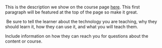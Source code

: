 This is the description we show on the course page [here](https://lab.github.com/dock5652/fhjgxcvvfgjh). This first paragraph will be featured at the top of the page so make it great.
​

​
Be sure to tell the learner about the technology you are teaching, why they should learn it, how they can use it, and what you will teach them.
​


Include information on how they can reach you for questions about the content or course. 